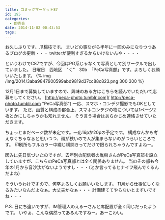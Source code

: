 ```yaml
---
title: コミックマーケット87
id: 195
categories:
  - 即売会
date: 2014-11-02 00:43:53
tags:
---
```


お久しぶりです、爪楊枝です。
まいどの事ながら半年に一回のみになりつつあるブログの更新・・・
twitterが便利すぎるからいけないんや・・・・

というわけでC87ですが、今回はPG系じゃなくて写真として別サークルで出していました。
日曜日　西地区　"く"　30b　「PeCa写真部」です。よろしくお願いいたします。
{% img /img/2014/3aba9847900599abd9819d37cc88c823.png 300 300 %}

12月1日まで募集していますので、興味のある方はこちらを読んでいただいて応募をしてください。
[http://peca-photo.tumblr.com]( http://peca-photo.tumblr.com "PeCa写真部")
一応、スマホ・コンデジ撮影でもOKとしています。
ただ、画質と構成の都合上、スマホコンデジの物については1ページ2枚とかにしちゃうかも知れません。
そう言う場合はあらかじめ連絡させていただきます。

ちょっとまだページ数が未定です。一応16pか20pの予定です。
構成なんかも考えなくちゃなぁと思いつつ、顔が狭いので人が集まらないのがつらいところです。
印刷所もフルカラー中綴じ横開きってだけで限られちゃうんですよねー。

因みに先日気づいたのですが、去年別の配信者の胤舜さんがPeCa写真部を設立していますが、こちらのPeCa写真部とは全く関係ありません。
当のその部も今年の1月から音沙汰がないようですし・・・（とか言ってるとナイフ飛んでくるんだよね）

そういうわけですので、何卒よろしくお願いいたします。
11月から仕事忙しくなるみたいなんだよなぁ。大丈夫かなぁ・・・
計画建ててやらないとまずいですね・・・

P.S.
日にち違いですが、IM管理人のえるーさんと席配置が全く同じだったようです。
いやぁ、こんな偶然ってあるんですねー。あーこわい。